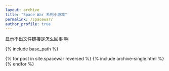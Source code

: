 ```yaml
---
layout: archive
title: "Space War 系列小游戏"
permalink: /spacewar/
author_profile: true
---
```


显示不出文件链接是怎么回事
啊

{% include base_path %}

{% for post in site.spacewar reversed %}
  {% include archive-single.html %}
{% endfor %}

